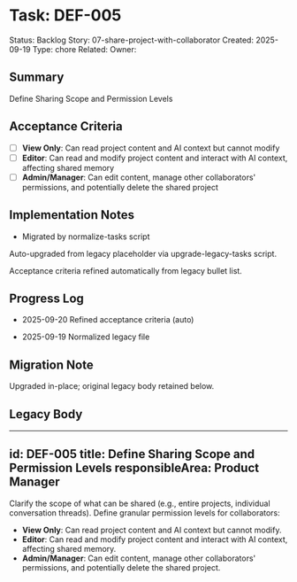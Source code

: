 # Task: DEF-005
Status: Backlog
Story: 07-share-project-with-collaborator
Created: 2025-09-19
Type: chore
Related:
Owner:

## Summary
Define Sharing Scope and Permission Levels

## Acceptance Criteria

- [ ] **View Only**: Can read project content and AI context but cannot modify
- [ ] **Editor**: Can read and modify project content and interact with AI context, affecting shared memory
- [ ] **Admin/Manager**: Can edit content, manage other collaborators' permissions, and potentially delete the shared project

## Implementation Notes
- Migrated by normalize-tasks script

Auto-upgraded from legacy placeholder via upgrade-legacy-tasks script.


Acceptance criteria refined automatically from legacy bullet list.
## Progress Log
- 2025-09-20 Refined acceptance criteria (auto)

- 2025-09-19 Normalized legacy file
## Migration Note
Upgraded in-place; original legacy body retained below.

## Legacy Body
---
id: DEF-005
title: Define Sharing Scope and Permission Levels
responsibleArea: Product Manager
---
Clarify the scope of what can be shared (e.g., entire projects, individual conversation threads). Define granular permission levels for collaborators:
*   **View Only**: Can read project content and AI context but cannot modify.
*   **Editor**: Can read and modify project content and interact with AI context, affecting shared memory.
*   **Admin/Manager**: Can edit content, manage other collaborators' permissions, and potentially delete the shared project.